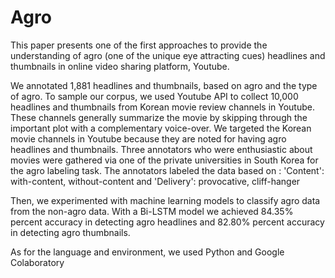 # Agro
This paper presents one of the first approaches to provide the understanding of agro (one of the unique eye attracting cues) headlines and thumbnails in online video sharing platform, Youtube. 

We annotated 1,881 headlines and thumbnails, based on agro and the type of agro. 
To sample our corpus, we used Youtube API to collect 10,000 headlines and thumbnails from Korean movie review channels in Youtube. These channels generally summarize the movie by skipping through the important plot with a complementary voice-over. We targeted the Korean movie channels in Youtube because they are noted for having agro headlines and thumbnails.  Three annotators who were enthusiastic about movies were gathered via one of the private universities in South Korea for the agro labeling task. The annotators labeled the data based on : 'Content': with-content, without-content and 'Delivery': provocative, cliff-hanger

Then, we experimented with machine learning models to classify agro data from the non-agro data. With a Bi-LSTM model we achieved 84.35% percent accuracy in detecting agro headlines and 82.80% percent accuracy in detecting agro thumbnails. 




As for the language and environment, we used Python and Google Colaboratory
